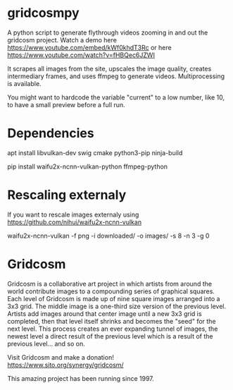 # gridcosmpy

A python script to generate flythrough videos zooming in and out the gridcosm project. Watch a demo here https://www.youtube.com/embed/kWf0khdT3Rc or here https://www.youtube.com/watch?v=fHBQec6JZWI 

It scrapes all images from the site,  upscales the image quality, creates intermediary frames, and uses ffmpeg to generate videos. Multiprocessing is available.

You might want to hardcode the variable "current" to a low number, like 10, to have a small preview before a full run.



# Dependencies

apt install libvulkan-dev swig cmake python3-pip ninja-build

pip install waifu2x-ncnn-vulkan-python ffmpeg-python

# Rescaling externaly

If you want to rescale images externaly using https://github.com/nihui/waifu2x-ncnn-vulkan

waifu2x-ncnn-vulkan -f png -i downloaded/ -o images/ -s 8 -n 3 -g 0

# Gridcosm

Gridcosm is a collaborative art project in which artists from around the world contribute images to a compounding series of graphical squares. Each level of Gridcosm is made up of nine square images arranged into a 3x3 grid. The middle image is a one-third size version of the previous level. Artists add images around that center image until a new 3x3 grid is completed, then that level itself shrinks and becomes the "seed" for the next level. This process creates an ever expanding tunnel of images, the newest level a direct result of the previous level which is a result of the previous level... and so on.

Visit Gridcosm and make a donation! https://www.sito.org/synergy/gridcosm/

This amazing project has been running since 1997.
